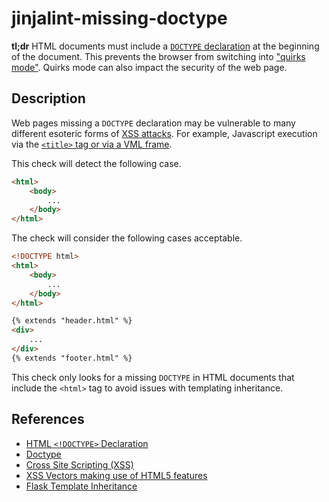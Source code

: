 # jinjalint-missing-doctype

**tl;dr** HTML documents must include a [`DOCTYPE` declaration](https://developer.mozilla.org/en-US/docs/Glossary/Doctype)
at the beginning of the document. This prevents the browser from switching into
["quirks mode"](https://developer.mozilla.org/en-US/docs/Quirks_Mode_and_Standards_Mode).
Quirks mode can also impact the security of the web page.

## Description

Web pages missing a `DOCTYPE` declaration may be vulnerable to many different
esoteric forms of [XSS attacks](https://owasp.org/www-community/attacks/xss/).
For example, Javascript execution via the [`<title>` tag or via a VML frame](https://html5sec.org/).

This check will detect the following case.

```html
<html>
    <body>
        ...
    </body>
</html>
```

The check will consider the following cases acceptable.

```html
<!DOCTYPE html>
<html>
    <body>
        ...
    </body>
</html>
```

```html
{% extends "header.html" %}
<div>
    ...
</div>
{% extends "footer.html" %}
```

This check only looks for a missing `DOCTYPE` in HTML documents that include
the `<html>` tag to avoid issues with templating inheritance.

## References

* [HTML `<!DOCTYPE>` Declaration](https://www.w3schools.com/tags/tag_doctype.asp)
* [Doctype](https://developer.mozilla.org/en-US/docs/Glossary/Doctype)
* [Cross Site Scripting (XSS)](https://owasp.org/www-community/attacks/xss/)
* [XSS Vectors making use of HTML5 features](https://html5sec.org/)
* [Flask Template Inheritance](https://flask.palletsprojects.com/en/1.1.x/patterns/templateinheritance/)
